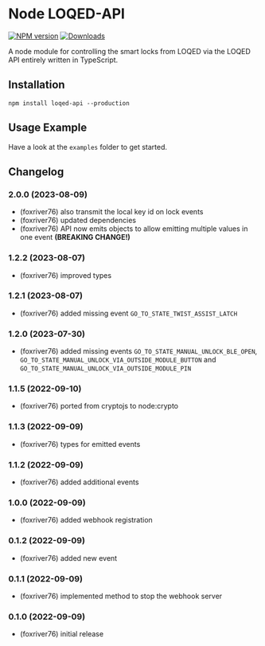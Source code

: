 # Node LOQED-API
[![NPM version](http://img.shields.io/npm/v/loqed-api.svg)](https://www.npmjs.com/package/loqed-api)
[![Downloads](https://img.shields.io/npm/dm/loqed-api.svg)](https://www.npmjs.com/package/loqed-api)

A node module for controlling the smart locks from LOQED via the LOQED API entirely written in TypeScript.

## Installation
```npm install loqed-api --production```

## Usage Example
Have a look at the `examples` folder to get started.

## Changelog

### 2.0.0 (2023-08-09)
* (foxriver76) also transmit the local key id on lock events
* (foxriver76) updated dependencies
* (foxriver76) API now emits objects to allow emitting multiple values in one event **(BREAKING CHANGE!)**

### 1.2.2 (2023-08-07)
* (foxriver76) improved types

### 1.2.1 (2023-08-07)
* (foxriver76) added missing event `GO_TO_STATE_TWIST_ASSIST_LATCH`

### 1.2.0 (2023-07-30)
* (foxriver76) added missing events `GO_TO_STATE_MANUAL_UNLOCK_BLE_OPEN`, `GO_TO_STATE_MANUAL_UNLOCK_VIA_OUTSIDE_MODULE_BUTTON` and `GO_TO_STATE_MANUAL_UNLOCK_VIA_OUTSIDE_MODULE_PIN`

### 1.1.5 (2022-09-10)
* (foxriver76) ported from cryptojs to node:crypto

### 1.1.3 (2022-09-09)
* (foxriver76) types for emitted events

### 1.1.2 (2022-09-09)
* (foxriver76) added additional events

### 1.0.0 (2022-09-09)
* (foxriver76) added webhook registration

### 0.1.2 (2022-09-09)
* (foxriver76) added new event

### 0.1.1 (2022-09-09)
* (foxriver76) implemented method to stop the webhook server

### 0.1.0 (2022-09-09)
* (foxriver76) initial release


